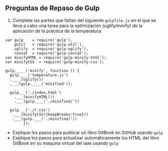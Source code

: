 ## Preguntas de Repaso de Gulp

1.  Complete las partes que faltan del siguiente `gulpfile.js` en el que
    se lleva a cabo una tarea para la optimización (uglify/minify) de la
    aplicación de la práctica de la temperatura:

```
var gulp    = require('gulp'),
    gutil   = require('gulp-util'),
    uglify  = require('gulp-uglify'),
    concat  = require('gulp-concat');
var minifyHTML = require('gulp-minify-html');
var minifyCSS  = require('gulp-minify-css');

gulp.____('minify', function () {
  gulp.___('temperature.js')
  .____(uglify())
  .___(gulp.____('minified'));

  gulp.__('./index.html')
    .___(minifyHTML())
    .___(gulp.___('./minified/'))

  gulp.__('./*.css')
   .___(minifyCSS({keepBreaks:true}))
   .___(gulp.___('./minified/'))
        });
```
* Explique los pasos para publicar un libro GitBook en GitHub usando `gulp`
* Explique los pasos para actualizar automáticamente los HTML del libro GitBook en su máquina virtual del iaas usando `gulp`
